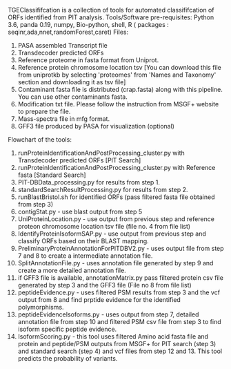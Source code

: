 TGEClassififcation is a collection of tools for automated classififcation of ORFs identified from PIT analysis.
Tools/Software pre-requisites: Python 3.6, panda 0.19, numpy, Bio-python, shell, R ( packages : seqinr,ada,nnet,randomForest,caret)
Files:
1. PASA assembled Transcript file
2. Transdecoder predicted ORFs
3. Reference proteome in fasta format from Uniprot.
4. Reference protein chromosome location tsv [You can download this file from uniprotkb by selecting 'proteomes' from 'Names and Taxonomy' section and downloading it as tsv file]
5. Contaminant fasta file is distributed (crap.fasta) along with this pipeline. You can use other contaminants fasta.
6. Modification txt file. Please follow the instruction from MSGF+ website to prepare the file.
7. Mass-spectra file in mfg format.
8. GFF3 file produced by PASA for visualization (optional)

Flowchart of the tools:

1. runProteinIdentificationAndPostProcessing_cluster.py with Transdecoder predicted ORFs [PIT Search]
2. runProteinIdentificationAndPostProcessing_cluster.py with Reference fasta [Standard Search]
3. PIT-DBData_processing.py for results from step 1.
4. standardSearchResultProcessing.py for results from step 2. 
5. runBlastBristol.sh for identified ORFs (pass filtered fasta file obtained from step 3)
6. contigStat.py - use blast output from step 5
7. UniProteinLocation.py - use output from previous step and reference proteon chromosome location tsv file (file no. 4 from file list)
8. IdentifyProteinIsoformSAP.py - use output from previous step and classify ORFs based on their BLAST mapping.
9. PreliminaryProteinAnnotationForPITDBV2.py - uses output file from step 7 and 8 to create a intermediate annotation file.
10. SplitAnnotationFile.py - uses annotation file generated by step 9 and create a more detailed annotation file.
11. if GFF3 file is available, annotationMatrix.py pass filtered protein csv file generated by step 3 and the GFF3 file (File no 8 from file list)
12. peptideEvidence.py - uses filtered PSM results from step 3 and the vcf output from 8 and find prptide evidence for the identified polymorphisms.
13. peptideEvidenceIsoforms.py - uses output from step 7, detailed annotation file from step 10 and filtered PSM csv file from step 3 to find isoform specific peptide evidence.
14. IsoformScoring.py - this tool uses filtered Amino acid fasta file and protein and peptide/PSM outputs from MSGF+ for PIT search (step 3) and standard search (step 4) and vcf files from step 12 and 13. This tool predicts the probability of variants.

 